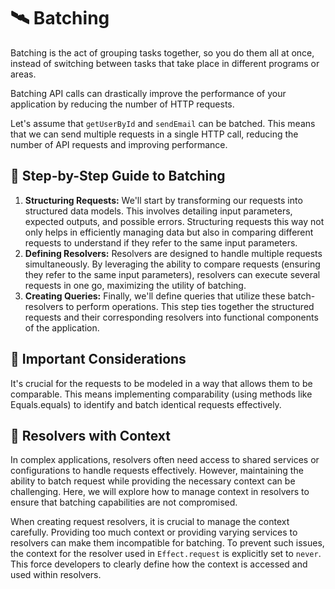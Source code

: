 🛰️ Batching
===========

Batching is the act of grouping tasks together, so you do them all at once, instead of switching between tasks that take place in different programs or areas.

Batching API calls can drastically improve the performance of your application by reducing the number of HTTP requests.

Let's assume that `getUserById` and `sendEmail` can be batched. This means that we can send multiple requests in a single HTTP call, reducing the number of API requests and improving performance.

🐾 Step-by-Step Guide to Batching
---------------------------------

1. **Structuring Requests:** We'll start by transforming our requests into structured data models. This involves detailing input parameters, expected outputs, and possible errors. Structuring requests this way not only helps in efficiently managing data but also in comparing different requests to understand if they refer to the same input parameters.
2. **Defining Resolvers:** Resolvers are designed to handle multiple requests simultaneously. By leveraging the ability to compare requests (ensuring they refer to the same input parameters), resolvers can execute several requests in one go, maximizing the utility of batching.
3. **Creating Queries:** Finally, we'll define queries that utilize these batch-resolvers to perform operations. This step ties together the structured requests and their corresponding resolvers into functional components of the application.

👀 Important Considerations
---------------------------

It's crucial for the requests to be modeled in a way that allows them to be comparable. This means implementing comparability (using methods like Equals.equals) to identify and batch identical requests effectively.

👀 Resolvers with Context
-------------------------

In complex applications, resolvers often need access to shared services or configurations to handle requests effectively. However, maintaining the ability to batch request while providing the necessary context can be challenging. Here, we will explore how to manage context in resolvers to ensure that batching capabilities are not compromised.

When creating request resolvers, it is crucial to manage the context carefully. Providing too much context or providing varying services to resolvers can make them incompatible for batching. To prevent such issues, the context for the resolver used in `Effect.request` is explicitly set to `never`. This force developers to clearly define how the context is accessed and used within resolvers.

